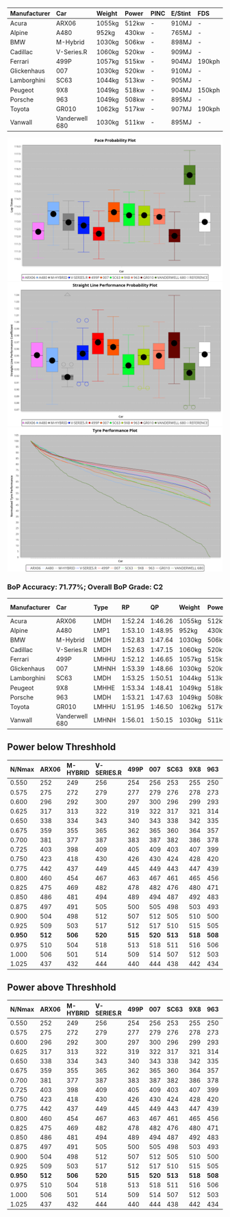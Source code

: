 | Manufacturer | Car            | Weight | Power | PINC    | E/Stint | FDS     |
|:-|:-|:-|:-|:-|:-|:-|
| Acura        | ARX06          | 1055kg | 512kw |    -    | 910MJ   |    -    |
| Alpine       | A480           | 952kg  | 430kw |    -    | 765MJ   |    -    |
| BMW          | M-Hybrid       | 1030kg | 506kw |    -    | 898MJ   |    -    |
| Cadillac     | V-Series.R     | 1060kg | 520kw |    -    | 909MJ   |    -    |
| Ferrari      | 499P           | 1057kg | 515kw |    -    | 904MJ   | 190kph  |
| Glickenhaus  | 007            | 1030kg | 520kw |    -    | 910MJ   |    -    |
| Lamborghini  | SC63           | 1044kg | 513kw |    -    | 905MJ   |    -    |
| Peugeot      | 9X8            | 1049kg | 518kw |    -    | 904MJ   | 150kph  |
| Porsche      | 963            | 1049kg | 508kw |    -    | 895MJ   |    -    |
| Toyota       | GR010          | 1062kg | 517kw |    -    | 907MJ   | 190kph  |
| Vanwall      | Vanderwell 680 | 1030kg | 511kw |    -    | 895MJ   |    -    |

![PACECHART](./IMG/OFFICIAL.png)
![STRAIGHTLINEPERFORMANCECHART](./IMG/OFFICIAL_sp.png)
![TYREPERFORMANCECHART](./IMG/OFFICIAL_tw.png)

### BoP Accuracy: 71.77%; Overall BoP Grade: C2
| Manufacturer | Car            | Type  | RP      | QP      | Weight | Power¹ | Threshhold | PINC    | Power² | E/Stint | AVG Vmax  | FDS     | RDLC | L/Stint | BOP-Grade | Model Accuracy | Model Points | Match%  |
|:-|:-|:-|:-|:-|:-|:-|:-|:-|:-|:-|:-|:-|:-|:-|:-|:-|:-|:-|
| Acura        | ARX06          | LMDH  | 1:52.24 | 1:46.26 | 1055kg | 512kw  | 0.0kph     |    -    | 512kw  |  910MJ  | 278.92kph |    -    | 1.00 | 29      | -E1       | 100.00%        | 995          | 55.70%  |
| Alpine       | A480           | LMP1  | 1:53.10 | 1:48.95 |  952kg | 430kw  | 0.0kph     |    -    | 430kw  |  765MJ  | 276.44kph |    -    | 0.97 | 27      | ~A1       | 60.26%         | 849          | 100.00% |
| BMW          | M-Hybrid       | LMDH  | 1:52.83 | 1:47.64 | 1030kg | 506kw  | 0.0kph     |    -    | 506kw  |  898MJ  | 275.58kph |    -    | 1.04 | 29      | -B1       | 100.00%        | 1714         | 86.70%  |
| Cadillac     | V-Series.R     | LMDH  | 1:52.63 | 1:47.15 | 1060kg | 520kw  | 0.0kph     |    -    | 520kw  |  909MJ  | 279.20kph |    -    | 1.00 | 29      | -B2       | 98.95%         | 2271         | 81.80%  |
| Ferrari      | 499P           | LMHHU | 1:52.12 | 1:46.65 | 1057kg | 515kw  | 210.0kph   |    -    | 515kw  |  904MJ  | 281.83kph | 190kph  | 1.04 | 29      | -E1       | 99.93%         | 2718         | 57.69%  |
| Glickenhaus  | 007            | LMHNH | 1:53.39 | 1:48.66 | 1030kg | 520kw  | 210.0kph   |    -    | 520kw  |  910MJ  | 282.11kph |    -    | 0.96 | 29      | +A2       | 96.34%         | 1634         | 94.75%  |
| Lamborghini  | SC63           | LMDH  | 1:53.25 | 1:50.51 | 1044kg | 513kw  | 0.0kph     |    -    | 513kw  |  905MJ  | 277.11kph |    -    | 1.05 | 29      | +A2       | 96.54%         | 418          | 94.98%  |
| Peugeot      | 9X8            | LMHHE | 1:53.34 | 1:48.41 | 1049kg | 518kw  | 210.0kph   |    -    | 518kw  |  904MJ  | 278.36kph | 150kph  | 1.01 | 29      | +A2       | 88.68%         | 2617         | 92.36%  |
| Porsche      | 963            | LMDH  | 1:53.21 | 1:47.63 | 1049kg | 508kw  | 0.0kph     |    -    | 508kw  |  895MJ  | 278.74kph |    -    | 1.01 | 29      | ~A1       | 99.98%         | 6168         | 100.00% |
| Toyota       | GR010          | LMHHU | 1:51.95 | 1:46.50 | 1062kg | 517kw  | 210.0kph   |    -    | 517kw  |  907MJ  | 281.64kph | 190kph  | 1.03 | 29      | -E2       | 98.53%         | 3557         | 53.12%  |
| Vanwall      | Vanderwell 680 | LMHNH | 1:56.01 | 1:50.15 | 1030kg | 511kw  | 210.0kph   |    -    | 511kw  |  895MJ  | 275.12kph |    -    | 1.01 | 29      | +Ω2       | 94.62%         | 633          | -27.68% |

## Power below Threshhold
| N/Nmax    | ARX06   | M-HYBRID | V-SERIES.R | 499P    | 007     | SC63    | 9X8     | 963     | GR010   | VANDERWELL 680 | ​     | RPM      | A480    |
|:-|:-|:-|:-|:-|:-|:-|:-|:-|:-|:-|:-|:-|:-|
|  0.550    |  252    |  249     |  256       |  254    |  256    |  253    |  255    |  250    |  255    |  252           |  ​    |   --     |   -     |
|  0.575    |  275    |  272     |  279       |  277    |  279    |  276    |  278    |  273    |  278    |  275           |  ​    |   --     |   -     |
|  0.600    |  296    |  292     |  300       |  297    |  300    |  296    |  299    |  293    |  298    |  295           |  ​    |   --     |   -     |
|  0.625    |  317    |  313     |  322       |  319    |  322    |  317    |  321    |  314    |  320    |  316           |  ​    |   --     |   -     |
|  0.650    |  338    |  334     |  343       |  340    |  343    |  338    |  342    |  335    |  341    |  337           |  ​    |   --     |   -     |
|  0.675    |  359    |  355     |  365       |  362    |  365    |  360    |  364    |  357    |  363    |  359           |  ​    |   --     |   -     |
|  0.700    |  381    |  377     |  387       |  383    |  387    |  382    |  386    |  378    |  385    |  380           |  ​    |   --     |   -     |
|  0.725    |  403    |  398     |  409       |  405    |  409    |  403    |  407    |  399    |  407    |  402           |  ​    |   --     |   -     |
|  0.750    |  423    |  418     |  430       |  426    |  430    |  424    |  428    |  420    |  427    |  422           |  ​    |   --     |   -     |
|  0.775    |  442    |  437     |  449       |  445    |  449    |  443    |  447    |  439    |  446    |  441           |  ​    |  5000    |  252    |
|  0.800    |  460    |  454     |  467       |  463    |  467    |  461    |  465    |  456    |  464    |  459           |  ​    |  5500    |  298    |
|  0.825    |  475    |  469     |  482       |  478    |  482    |  476    |  480    |  471    |  479    |  474           |  ​    |  6000    |  333    |
|  0.850    |  486    |  481     |  494       |  489    |  494    |  487    |  492    |  483    |  491    |  485           |  ​    |  6500    |  376    |
|  0.875    |  497    |  491     |  505       |  500    |  505    |  498    |  503    |  493    |  502    |  496           |  ​    |  7000    |  420    |
|  0.900    |  504    |  498     |  512       |  507    |  512    |  505    |  510    |  500    |  509    |  503           |  ​    |  7500    |  431    |
|  0.925    |  509    |  503     |  517       |  512    |  517    |  510    |  515    |  505    |  514    |  508           |  ​    |  8000    |  427    |
| **0.950** | **512** | **506**  | **520**    | **515** | **520** | **513** | **518** | **508** | **517** | **511**        | **​** | **8500** | **430** |
|  0.975    |  510    |  504     |  518       |  513    |  518    |  511    |  516    |  506    |  515    |  509           |  ​    |  9000    |  215    |
|  1.000    |  506    |  501     |  514       |  509    |  514    |  507    |  512    |  503    |  511    |  505           |  ​    |   --     |   -     |
|  1.025    |  437    |  432     |  444       |  440    |  444    |  438    |  442    |  434    |  441    |  436           |  ​    |   --     |   -     |

## Power above Threshhold
| N/Nmax    | ARX06   | M-HYBRID | V-SERIES.R | 499P    | 007     | SC63    | 9X8     | 963     | GR010   | VANDERWELL 680 | ​     | RPM      | A480    |
|:-|:-|:-|:-|:-|:-|:-|:-|:-|:-|:-|:-|:-|:-|
|  0.550    |  252    |  249     |  256       |  254    |  256    |  253    |  255    |  250    |  255    |  252           |  ​    |   --     |   -     |
|  0.575    |  275    |  272     |  279       |  277    |  279    |  276    |  278    |  273    |  278    |  275           |  ​    |   --     |   -     |
|  0.600    |  296    |  292     |  300       |  297    |  300    |  296    |  299    |  293    |  298    |  295           |  ​    |   --     |   -     |
|  0.625    |  317    |  313     |  322       |  319    |  322    |  317    |  321    |  314    |  320    |  316           |  ​    |   --     |   -     |
|  0.650    |  338    |  334     |  343       |  340    |  343    |  338    |  342    |  335    |  341    |  337           |  ​    |   --     |   -     |
|  0.675    |  359    |  355     |  365       |  362    |  365    |  360    |  364    |  357    |  363    |  359           |  ​    |   --     |   -     |
|  0.700    |  381    |  377     |  387       |  383    |  387    |  382    |  386    |  378    |  385    |  380           |  ​    |   --     |   -     |
|  0.725    |  403    |  398     |  409       |  405    |  409    |  403    |  407    |  399    |  407    |  402           |  ​    |   --     |   -     |
|  0.750    |  423    |  418     |  430       |  426    |  430    |  424    |  428    |  420    |  427    |  422           |  ​    |   --     |   -     |
|  0.775    |  442    |  437     |  449       |  445    |  449    |  443    |  447    |  439    |  446    |  441           |  ​    |  5000    |  252    |
|  0.800    |  460    |  454     |  467       |  463    |  467    |  461    |  465    |  456    |  464    |  459           |  ​    |  5500    |  298    |
|  0.825    |  475    |  469     |  482       |  478    |  482    |  476    |  480    |  471    |  479    |  474           |  ​    |  6000    |  333    |
|  0.850    |  486    |  481     |  494       |  489    |  494    |  487    |  492    |  483    |  491    |  485           |  ​    |  6500    |  376    |
|  0.875    |  497    |  491     |  505       |  500    |  505    |  498    |  503    |  493    |  502    |  496           |  ​    |  7000    |  420    |
|  0.900    |  504    |  498     |  512       |  507    |  512    |  505    |  510    |  500    |  509    |  503           |  ​    |  7500    |  431    |
|  0.925    |  509    |  503     |  517       |  512    |  517    |  510    |  515    |  505    |  514    |  508           |  ​    |  8000    |  427    |
| **0.950** | **512** | **506**  | **520**    | **515** | **520** | **513** | **518** | **508** | **517** | **511**        | **​** | **8500** | **430** |
|  0.975    |  510    |  504     |  518       |  513    |  518    |  511    |  516    |  506    |  515    |  509           |  ​    |  9000    |  215    |
|  1.000    |  506    |  501     |  514       |  509    |  514    |  507    |  512    |  503    |  511    |  505           |  ​    |   --     |   -     |
|  1.025    |  437    |  432     |  444       |  440    |  444    |  438    |  442    |  434    |  441    |  436           |  ​    |   --     |   -     |
